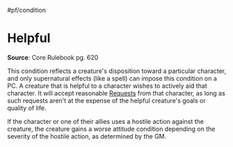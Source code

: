 #pf/condition 
# Helpful
**Source**: Core Rulebook pg. 620

This condition reflects a creature's disposition toward a particular character, and only supernatural effects (like a spell) can impose this condition on a PC. A creature that is helpful to a character wishes to actively aid that character. It will accept reasonable [Requests](../Actions/Request.md) from that character, as long as such requests aren't at the expense of the helpful creature's goals or quality of life. 

If the character or one of their allies uses a hostile action against the creature, the creature gains a worse attitude condition depending on the severity of the hostile action, as determined by the GM.